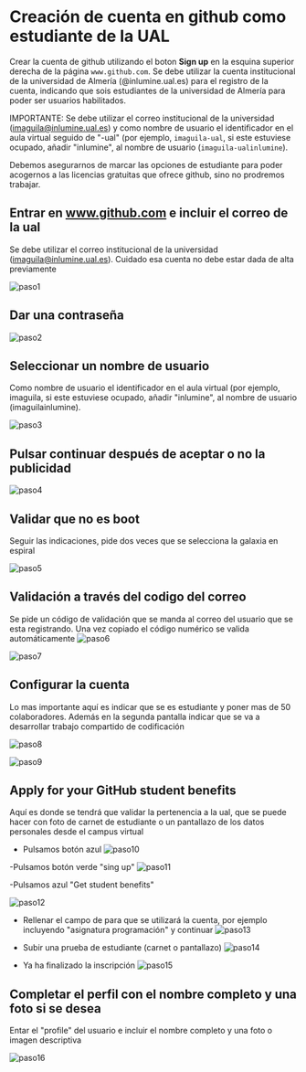 <link rel="stylesheet" type="text/css" href="Inicio/estilo.css" media="screen" />

# Creación de cuenta en github como estudiante de la UAL

Crear la cuenta de github utilizando el boton **Sign up** en la esquina superior derecha de la página ```www.github.com```. Se debe utilizar la cuenta institucional de la universidad de Almería (@inlumine.ual.es) para el registro de la cuenta, indicando que sois estudiantes de la universidad de Almería para poder ser usuarios habilitados.

IMPORTANTE: Se debe utilizar el correo institucional de la universidad (imaguila@inlumine.ual.es) y como nombre de usuario el identificador en el aula virtual seguido de "-ual" (por ejemplo, ```imaguila-ual```, si este estuviese ocupado, añadir "inlumine", al nombre de usuario (```imaguila-ualinlumine```).

Debemos asegurarnos de marcar las opciones de estudiante para poder acogernos a las licencias gratuitas que ofrece github, sino no prodremos trabajar.


## Entrar en www.github.com e incluir el correo de la ual
 Se debe utilizar el correo institucional de la universidad (imaguila@inlumine.ual.es). Cuidado esa cuenta no debe estar dada de alta previamente

![paso1](inicio/ini1.png)

## Dar una contraseña

![paso2](inicio/ini2.png)

## Seleccionar un nombre de usuario
Como nombre de usuario el identificador en el aula 
virtual (por ejemplo, imaguila, si este 
estuviese ocupado, añadir "inlumine", al nombre de usuario (imaguilainlumine).


![paso3](inicio/ini3.png)


## Pulsar continuar después de aceptar o no la publicidad

![paso4](inicio/ini4.png)

## Validar que no es boot
Seguir las indicaciones, pide dos veces que se selecciona la galaxia en espiral

![paso5](inicio/ini5.png)

## Validación a través del codigo del correo
Se pide un código de validación que se manda al correo del usuario que se esta registrando. Una vez copiado el código numérico se valida automáticamente
![paso6](inicio/ini6.png)

![paso7](inicio/ini7.png)

## Configurar la cuenta

Lo mas importante aquí es indicar que se es estudiante y poner mas de 50 colaboradores. Además en la segunda pantalla indicar que se va a desarrollar trabajo compartido de codificación

![paso8](inicio/ini8.png)


![paso9](inicio/ini9.png)

## Apply for your GitHub student benefits

Aquí es donde se tendrá que validar la pertenencia a la ual, que se puede hacer con foto de carnet de estudiante o un pantallazo de los datos personales desde el campus virtual

- Pulsamos botón azul
![paso10](inicio/ini10.png)

-Pulsamos botón verde "sing up"
![paso11](inicio/ini11.png)

-Pulsamos azul "Get student benefits"

![paso12](inicio/ini12.png)

- Rellenar el campo de para que se utilizará la cuenta, por ejemplo incluyendo "asignatura programación" y continuar
![paso13](inicio/ini13.png)

- Subir una prueba de estudiante (carnet o pantallazo)
![paso14](inicio/ini14.png)

- Ya ha finalizado la inscripción 
![paso15](inicio/ini15.png)

## Completar el perfil con el nombre completo y una foto si se desea

Entar el "profile" del usuario e incluir el nombre completo y una foto o imagen descriptiva 

![paso16](inicio/ini16.png)
